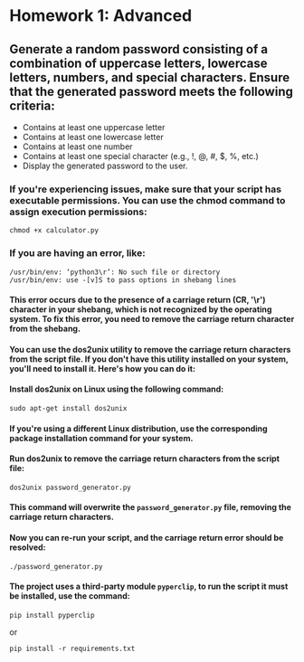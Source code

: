 # Homework 1: Advanced
## Generate a random password consisting of a combination of uppercase letters, lowercase letters, numbers, and special characters. Ensure that the generated password meets the following criteria:
- Contains at least one uppercase letter
- Contains at least one lowercase letter
- Contains at least one number
- Contains at least one special character (e.g., !, @, #, $, %, etc.)
- Display the generated password to the user.

### If you're experiencing issues, make sure that your script has executable permissions. You can use the chmod command to assign execution permissions:
```
chmod +x calculator.py
```
### If you are having an error, like:
```
/usr/bin/env: ‘python3\r’: No such file or directory
/usr/bin/env: use -[v]S to pass options in shebang lines
```

#### This error occurs due to the presence of a carriage return (CR, '\r') character in your shebang, which is not recognized by the operating system. To fix this error, you need to remove the carriage return character from the shebang.
#### You can use the dos2unix utility to remove the carriage return characters from the script file. If you don't have this utility installed on your system, you'll need to install it. Here's how you can do it:

#### Install dos2unix on Linux using the following command:

```
sudo apt-get install dos2unix
```
#### If you're using a different Linux distribution, use the corresponding package installation command for your system.

#### Run dos2unix to remove the carriage return characters from the script file:

```
dos2unix password_generator.py
```
#### This command will overwrite the `password_generator.py` file, removing the carriage return characters.

#### Now you can re-run your script, and the carriage return error should be resolved:
```
./password_generator.py
```
#### The project uses a third-party module `pyperclip`, to run the script it must be installed, use the command:
```
pip install pyperclip
```
or
```
pip install -r requirements.txt
```

